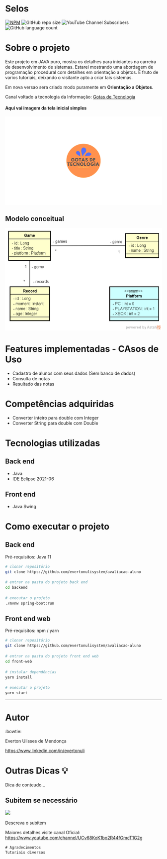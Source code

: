 # Selos 
[![NPM](https://img.shields.io/npm/l/react)](https://github.com/evertonulisystem/avaliacao-aluno/blob/master/LICENSE) ![GitHub repo size](https://img.shields.io/github/repo-size/evertonulisystem/avaliacao-aluno) ![YouTube Channel Subscribers](https://img.shields.io/youtube/channel/subscribers/UCv68KoK1bo2R44fGmcT1G2g?label=INSCREVA-SE&style=social) ![GitHub language count](https://img.shields.io/github/languages/count/EVERTONULISYSTEM/avaliacao-aluno)

# Sobre o projeto

Este projeto em JAVA puro, mostra os detalhes para iniciantes na carreira de desenvolvimento de sistemas. 
Estarei mostrando uma abordagem de programação procedural com detalhes em orientação a objetos. É fruto de varios tutoriais, deixando o visitante apto a criar tais sistemas.

Em nova versao sera criado modo puramente em **Orientação a Objetos**.

Canal voltado a tecnologia da Informação: [Gotas de Tecnologia](https://www.youtube.com/channel/UCv68KoK1bo2R44fGmcT1G2g)

#### Aqui vai imagem da tela inicial simples

![Teste](https://github.com/evertonulisystem/avaliacao-aluno/blob/master/assets/LogoGotasDeTecnologia.png) 

## Modelo conceitual
![Modelo Conceitual](https://github.com/acenelio/assets/raw/main/sds1/modelo-conceitual.png)

# Features implementadas - CAsos de Uso
* Cadastro de alunos com seus dados (Sem banco de dados)
* Consulta de notas
* Resultado das notas

# Competências adquiridas
* Converter inteiro para double com Integer
* Converter String para double com Double

# Tecnologias utilizadas

## Back end
- Java
- IDE Eclipse 2021-06

## Front end
- Java Swing 

# Como executar o projeto

## Back end
Pré-requisitos: Java 11

```bash
# clonar repositório
git clone https://github.com/evertonulisystem/avaliacao-aluno

# entrar na pasta do projeto back end
cd backend

# executar o projeto
./mvnw spring-boot:run
```

## Front end web
Pré-requisitos: npm / yarn

```bash
# clonar repositório
git clone https://github.com/evertonulisystem/avaliacao-aluno

# entrar na pasta do projeto front end web
cd front-web

# instalar dependências
yarn install

# executar o projeto
yarn start
```
---  

# Autor
:bowtie:

Everton Ulisses de Mendonça

https://www.linkedin.com/in/evertonuli

# Outras Dicas 💡

Dica de conteudo...

## Subitem se necessário

![](:/481389b65c1e4607b6ec1d14b7d550dc)

Descreva o subitem

Maiores detalhes visite canal Oficial: https://www.youtube.com/channel/UCv68KoK1bo2R44fGmcT1G2g

```  
# Agradecimentos
Tutoriais diversos
